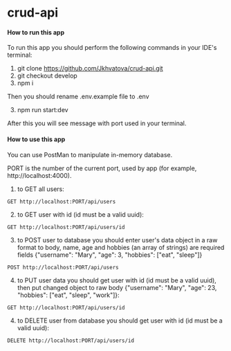 # crud-api

#### How to run this app
To run this app you should perform the following commands in your IDE's terminal:
1. git clone https://github.com/Jkhvatova/crud-api.git
2. git checkout develop
3. npm i

Then you should rename .env.example file to .env

3. npm run start:dev

After this you will see message with port used in your terminal.

#### How to use this app

You can use PostMan to manipulate in-memory database.

PORT is the number of the current port, used by app (for example, http://localhost:4000).

1. to GET all users:
```
GET http://localhost:PORT/api/users
```
2. to GET user with id (id must be a valid uuid):
```
GET http://localhost:PORT/api/users/id
```
3. to POST user to database you should enter user's data object in a raw format to body, name, age and hobbies (an array of strings) are required fields
{"username": "Mary", "age": 3, "hobbies": ["eat", "sleep"]}

```
POST http://localhost:PORT/api/users
```

4. to PUT user data you should get user with id (id must be a valid uuid), then put changed object to raw body {"username": "Mary", "age": 23, "hobbies": ["eat", "sleep", "work"]}:
```
GET http://localhost:PORT/api/users/id
```

4. to DELETE user from database you should get user with id (id must be a valid uuid):
```
DELETE http://localhost:PORT/api/users/id
```